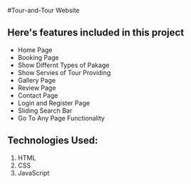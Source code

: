 
#Tour-and-Tour Website

## Here's features included in this project

- Home Page
- Booking Page
- Show Differnt Types of Pakage 
- Show Servies of Tour Providing
- Gallery Page
- Review Page
- Contact Page
- Login and Register Page
- Sliding Search Bar  
- Go To Any Page Functionality



## Technologies Used:

1. HTML
2. CSS
3. JavaScript



